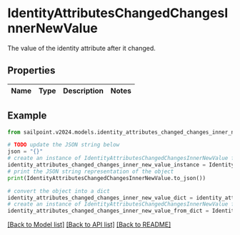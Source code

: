 # IdentityAttributesChangedChangesInnerNewValue

The value of the identity attribute after it changed.

## Properties

Name | Type | Description | Notes
------------ | ------------- | ------------- | -------------

## Example

```python
from sailpoint.v2024.models.identity_attributes_changed_changes_inner_new_value import IdentityAttributesChangedChangesInnerNewValue

# TODO update the JSON string below
json = "{}"
# create an instance of IdentityAttributesChangedChangesInnerNewValue from a JSON string
identity_attributes_changed_changes_inner_new_value_instance = IdentityAttributesChangedChangesInnerNewValue.from_json(json)
# print the JSON string representation of the object
print(IdentityAttributesChangedChangesInnerNewValue.to_json())

# convert the object into a dict
identity_attributes_changed_changes_inner_new_value_dict = identity_attributes_changed_changes_inner_new_value_instance.to_dict()
# create an instance of IdentityAttributesChangedChangesInnerNewValue from a dict
identity_attributes_changed_changes_inner_new_value_from_dict = IdentityAttributesChangedChangesInnerNewValue.from_dict(identity_attributes_changed_changes_inner_new_value_dict)
```
[[Back to Model list]](../README.md#documentation-for-models) [[Back to API list]](../README.md#documentation-for-api-endpoints) [[Back to README]](../README.md)


